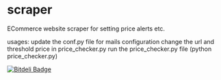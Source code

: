 scraper
=======

ECommerce website scraper for setting price alerts etc.


usages:
update the conf.py file for mails configuration
change the url and threshold price in price_checker.py
run the price_checker.py file (python price_checker.py)


[![Bitdeli Badge](https://d2weczhvl823v0.cloudfront.net/gsagrawal/scraperpy/trend.png)](https://bitdeli.com/free "Bitdeli Badge")

